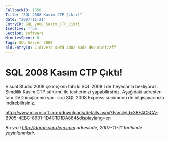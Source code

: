 ```yaml
---
FallbackID: 1858
Title: "SQL 2008 Kasım CTP Çıktı!"
date: "2007-11-21"
EntryID: SQL_2008_Kasim_CTP_Cikti
IsActive: True
Section: software
MinutesSpent: 0
Tags: SQL Server 2008
old.EntryID: 71d12e7a-40fd-4d02-b3d8-d929c1ef72ff
---
```

# SQL 2008 Kasım CTP Çıktı!
Visual Studio 2008 çıkmışken tabi ki SQL 2008'i de heyecanla bekliyoruz.
Şimdilik Kasım CTP sürümü ile testlerinizi yapabilirsiniz. Aşağıdaki
adresten tam DVD imajlarının yanı sıra SQL 2008 Express sürümünü de
bilgisayarınıza indirebilirsiniz.

<http://www.microsoft.com/downloads/details.aspx?FamilyId=3BF4C5CA-B905-4EBC-8901-1D4C1D1DA884&displaylang=en>



*Bu yazi http://daron.yondem.com adresinde, 2007-11-21 tarihinde yayinlanmistir.*
